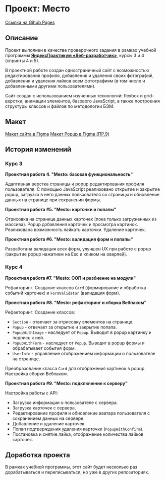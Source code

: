 # Проект: Место
[Ссылка на Gihub Pages](https://maxrmnk.github.io/mesto/)

## Описание
Проект выполнен в качестве проверочного задания в рамках учебной программы **[ЯндексПрактикум «Веб-разработчик»](https://practicum.yandex.ru/web/)**, курсы 3 и 4 (спринты 4 и 5).

В проектной работе создан одностраничный сайт с возможностью редактирования профиля, добавления и удаления своих фотографий, добавления и удаления лайков всем фотографиям (в том числе и добавленными другими пользователями).

Сайт создан с использованием изученных технологий: flexbox и grid-верстки, анимации элементов, базового JavaScript, а также построения структуры классов и файлов по методологии БЭМ.

## Макет
[Макет сайта в Figma](https://www.figma.com/file/2cn9N9jSkmxD84oJik7xL7/JavaScript.-Sprint-4?node-id=0%3A1)
[Макет Popup в Figma (ПР.9)](https://www.figma.com/file/PSdQFRHoxXJFs2FH8IXViF/JavaScript.-Sprint-9?node-id=0%3A1&mode=dev)

## История изменений
### Курс 3
**Проектная работа 4. "Mesto: базовая функциональность"**

Адаптивная верстка страницы и popup редактирования профиля пользователя. С помощью JavaScript реализовано открытие и закрытие popup, загрузка в него данных пользователя со страницы и обновление данных на странице при сохранении формы.

**Проектная работа #5. "Mesto: карточки и попапы"**

Отрисовка на странице данных карточек (пока только загруженных из массива). Popup добавления карточек и просмотра картинок. Реализована возможность лайкать карточки. Удаление карточек.

**Проектная работа #6. "Mesto: валидация форм и попапы"**

Разработана валидация всех форм, улучшен UX при работе с popup (закрытие popup нажатием на Esc и кликом на оверлей).

### Курс 4
**Проектная работа #7. "Mesto: ООП и разбиение на модули"**

Рефакторинг. Создание классов `Card` (формирование и обработка событий карточек) и `FormValidator` (валидация форм).

**Проектная работа #8. "Mesto: рефакторинг и сборка Вебпаком"**

Рефакторинг. Создание классов:
  * `Section` - отвечает за отрисовку элементов на странице.
  * `Popup` - отвечает за открытие и закрытие попапа.
  * `PopupWithImage` - наследует от `Popup`. Выводит в popup картинку и подпись к ней.
  * `PopupWithForm` - наследует от `Popup`. Выводит в popup формы и обрабатывает события форм.
  * `UserInfo` - управление отображением информации о пользователе на странице.

Преобразование класса `Card` для отображения картинок в popup.
Настройка сборки Вебпаком.

**Проектная работа #9. "Mesto: подключение к серверу"**

Настройка работы с API:
  * Загрузка информации о пользователе с сервера.
  * Загрузка карточек с сервера.
  * Редактирование профиля и обновление аватара пользователя с сохранением данных на сервере.
  * Добавление и удаление карточек.
  * Попап подтверждения удаления карточки (`PopupWithConfirm`).
  * Постановка и снятие лайка, отображение количества лайков карточек.

## Доработка проекта
В рамках учебной программы, этот сайт будет несколько раз дорабатываться и переписываться, но уже в других репозиториях.
